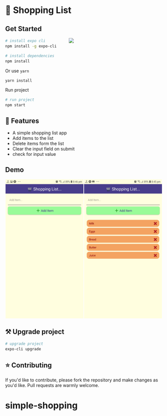 # 🛒 Shopping List

## Get Started

<img align="right" src="https://media.giphy.com/media/1YcKyOu2gFo2xT1Yk3/giphy.gif" width="300" >

```bash
# install expo cli
npm install -g expo-cli
```

```bash
# install dependencies
npm install
```

Or use `yarn`

```bash
yarn install
```

Run project

```bash
# run project
npm start
```

## 📃 Features

- A simple shopping list app
- Add items to the list
- Delete items form the list
- Clear the input field on submit
- check for input value

## Demo

<div style="display: flex; justify-content: space-around; flex-wrap: wrap">
 <img src="assets/home.jpg"  width="250">
 <img src="assets/items.jpg"  width="250">
</div>

## ⚒️ Upgrade project

```bash
# upgrade project
expo-cli upgrade
```

## ⭐ Contributing

If you'd like to contribute, please fork the repository and make changes as
you'd like. Pull requests are warmly welcome.
# simple-shopping
